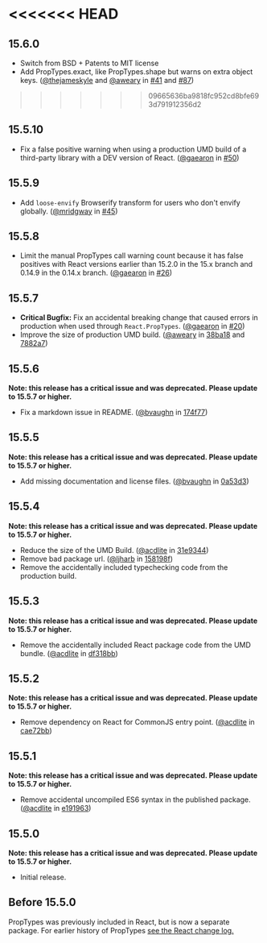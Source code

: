 <<<<<<< HEAD
=======
## 15.6.0

* Switch from BSD + Patents to MIT license
* Add PropTypes.exact, like PropTypes.shape but warns on extra object keys. ([@thejameskyle](https://github.com/thejameskyle) and [@aweary](https://github.com/aweary) in [#41](https://github.com/reactjs/prop-types/pull/41) and [#87](https://github.com/reactjs/prop-types/pull/87))

>>>>>>> 09665636ba9818fc952cd8bfe693d791912356d2
## 15.5.10

* Fix a false positive warning when using a production UMD build of a third-party library with a DEV version of React. ([@gaearon](https://github.com/gaearon) in [#50](https://github.com/reactjs/prop-types/pull/50))

## 15.5.9

* Add `loose-envify` Browserify transform for users who don't envify globally. ([@mridgway](https://github.com/mridgway) in [#45](https://github.com/reactjs/prop-types/pull/45))

## 15.5.8

* Limit the manual PropTypes call warning count because it has false positives with React versions earlier than 15.2.0 in the 15.x branch and 0.14.9 in the 0.14.x branch. ([@gaearon](https://github.com/gaearon) in [#26](https://github.com/reactjs/prop-types/pull/26))

## 15.5.7

* **Critical Bugfix:** Fix an accidental breaking change that caused errors in production when used through `React.PropTypes`.  ([@gaearon](https://github.com/gaearon) in [#20](https://github.com/reactjs/prop-types/pull/20))
* Improve the size of production UMD build.  ([@aweary](https://github.com/aweary) in [38ba18](https://github.com/reactjs/prop-types/commit/38ba18a4a8f705f4b2b33c88204573ddd604f2d6) and [7882a7](https://github.com/reactjs/prop-types/commit/7882a7285293db5f284bcf559b869fd2cd4c44d4))

## 15.5.6

**Note: this release has a critical issue and was deprecated. Please update to 15.5.7 or higher.**

* Fix a markdown issue in README. ([@bvaughn](https://github.com/bvaughn) in [174f77](https://github.com/reactjs/prop-types/commit/174f77a50484fa628593e84b871fb40eed78b69a))

## 15.5.5

**Note: this release has a critical issue and was deprecated. Please update to 15.5.7 or higher.**

* Add missing documentation and license files.  ([@bvaughn](https://github.com/bvaughn) in [0a53d3](https://github.com/reactjs/prop-types/commit/0a53d3a34283ae1e2d3aa396632b6dc2a2061e6a))

## 15.5.4

**Note: this release has a critical issue and was deprecated. Please update to 15.5.7 or higher.**

* Reduce the size of the UMD Build. ([@acdlite](https://github.com/acdlite) in [31e9344](https://github.com/reactjs/prop-types/commit/31e9344ca3233159928da66295da17dad82db1a8))
* Remove bad package url. ([@ljharb](https://github.com/ljharb) in [158198f](https://github.com/reactjs/prop-types/commit/158198fd6c468a3f6f742e0e355e622b3914048a))
* Remove the accidentally included typechecking code from the production build.

## 15.5.3

**Note: this release has a critical issue and was deprecated. Please update to 15.5.7 or higher.**

* Remove the accidentally included React package code from the UMD bundle. ([@acdlite](https://github.com/acdlite) in [df318bb](https://github.com/reactjs/prop-types/commit/df318bba8a89bc5aadbb0292822cf4ed71d27ace))

## 15.5.2

**Note: this release has a critical issue and was deprecated. Please update to 15.5.7 or higher.**

* Remove dependency on React for CommonJS entry point. ([@acdlite](https://github.com/acdlite) in [cae72bb](https://github.com/reactjs/prop-types/commit/cae72bb281a3766c765e3624f6088c3713567e6d))


## 15.5.1

**Note: this release has a critical issue and was deprecated. Please update to 15.5.7 or higher.**

* Remove accidental uncompiled ES6 syntax in the published package. ([@acdlite](https://github.com/acdlite) in [e191963](https://github.com/facebook/react/commit/e1919638b39dd65eedd250a8bb649773ca61b6f1))

## 15.5.0

**Note: this release has a critical issue and was deprecated. Please update to 15.5.7 or higher.**

* Initial release.

## Before 15.5.0

PropTypes was previously included in React, but is now a separate package. For earlier history of PropTypes [see the React change log.](https://github.com/facebook/react/blob/master/CHANGELOG.md)
